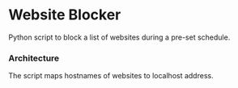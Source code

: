 # Website Blocker

Python script to block a list of websites during a pre-set schedule.

### Architecture

The script maps hostnames of websites to localhost address.